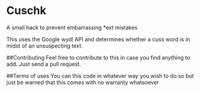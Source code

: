 # Cuschk
A small hack to prevent embarrassing *ext mistakes

This uses the Google wydl API and determines whether a cuss word is in midst of an unsuspecting text.


##Contributing
    Feel free to contribute to this in case you find anything to add..Just send a pull request.

##Terms of uses
    You can this code in whatever way you wish to do so but just be warned that this comes with no warranty whatsoever